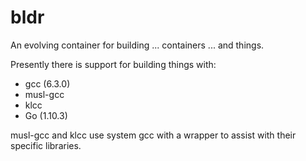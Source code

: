 bldr
====

An evolving container for building ... containers ... and things.

Presently there is support for building things with:

 * gcc			(6.3.0)
 * musl-gcc
 * klcc
 * Go			(1.10.3)

musl-gcc and klcc use system gcc with a wrapper to assist with their
specific libraries.
